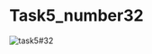 # Task5_number32
![task5#32](https://user-images.githubusercontent.com/71151320/98000258-5f6f6780-1dfd-11eb-8ee9-29de668bff90.JPG)
